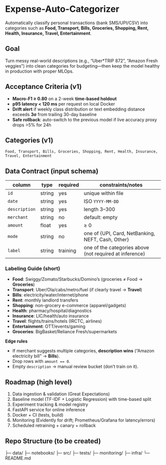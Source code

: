 # Expense-Auto-Categorizer

Automatically classify personal transactions (bank SMS/UPI/CSV) into categories such as **Food, Transport, Bills, Groceries, Shopping, Rent, Health, Insurance, Travel, Entertainment**.

## Goal
Turn messy real-world descriptions (e.g., “Uber*TRIP 872”, “Amazon Fresh veggies”) into clean categories for budgeting—then keep the model healthy in production with proper MLOps.

## Acceptance Criteria (v1)
- **Macro-F1 ≥ 0.80** on a 2-week **time-based holdout**
- **p95 latency < 120 ms** per request on local Docker
- **Drift alert** if weekly class distribution or text embedding distance exceeds **3σ** from trailing 30-day baseline
- **Safe rollback**: auto-switch to the previous model if live accuracy proxy drops >5% for 24h

## Categories (v1)
`Food, Transport, Bills, Groceries, Shopping, Rent, Health, Insurance, Travel, Entertainment`

## Data Contract (input schema)
| column       | type   | required | constraints/notes |
|--------------|--------|----------|-------------------|
| `id`         | string | yes      | unique within file |
| `date`       | string | yes      | ISO `YYYY-MM-DD`  |
| `description`| string | yes      | length 3–300      |
| `merchant`   | string | no       | default: empty    |
| `amount`     | float  | yes      | ≥ 0               |
| `mode`       | string | no       | one of {UPI, Card, NetBanking, NEFT, Cash, Other} |
| `label`      | string | training | one of the categories above (not required at inference) |

### Labeling Guide (short)
- **Food**: Swiggy/Zomato/Starbucks/Domino’s (groceries ≠ Food → **Groceries**)
- **Transport**: Uber/Ola/cabs/metro/fuel (if clearly travel → **Travel**)
- **Bills**: electricity/water/internet/phone
- **Rent**: monthly landlord transfers
- **Shopping**: non-grocery e-commerce (apparel/gadgets)
- **Health**: pharmacy/hospital/diagnostics
- **Insurance**: LIC/health/auto insurance
- **Travel**: flights/trains/hotels (IRCTC, airlines)
- **Entertainment**: OTT/events/gaming
- **Groceries**: BigBasket/Reliance Fresh/supermarkets

**Edge rules**  
- If merchant suggests multiple categories, **description wins** (“Amazon electricity bill” → **Bills**).  
- Drop rows with `amount == 0`.  
- Empty `description` → manual review bucket (don’t train on it).

## Roadmap (high level)
1. Data ingestion & validation (Great Expectations)
2. Baseline model (TF-IDF + Logistic Regression) with time-based split
3. Experiment tracking & model registry
4. FastAPI service for online inference
5. Docker + CI (tests, build)
6. Monitoring (Evidently for drift; Prometheus/Grafana for latency/errors)
7. Scheduled retraining + canary + rollback

## Repo Structure (to be created)

├─ data/
├─ notebooks/
├─ src/
├─ tests/
├─ monitoring/
├─ infra/
└─ README.md
